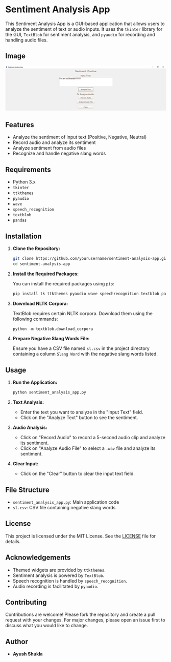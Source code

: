# Sentiment Analysis App

This Sentiment Analysis App is a GUI-based application that allows users to analyze the sentiment of text or audio inputs. It uses the `tkinter` library for the GUI, `TextBlob` for sentiment analysis, and `pyaudio` for recording and handling audio files.

## Image

![App Screenshot](SS.png)

## Features

- Analyze the sentiment of input text (Positive, Negative, Neutral)
- Record audio and analyze its sentiment
- Analyze sentiment from audio files
- Recognize and handle negative slang words

## Requirements

- Python 3.x
- `tkinter`
- `ttkthemes`
- `pyaudio`
- `wave`
- `speech_recognition`
- `textblob`
- `pandas`

## Installation

1. **Clone the Repository:**

    ```bash
    git clone https://github.com/yourusername/sentiment-analysis-app.git
    cd sentiment-analysis-app
    ```

2. **Install the Required Packages:**

    You can install the required packages using `pip`:

    ```bash
    pip install tk ttkthemes pyaudio wave speechrecognition textblob pandas
    ```

3. **Download NLTK Corpora:**

    TextBlob requires certain NLTK corpora. Download them using the following commands:

    ```python
    python -m textblob.download_corpora
    ```

4. **Prepare Negative Slang Words File:**

    Ensure you have a CSV file named `sl.csv` in the project directory containing a column `Slang Word` with the negative slang words listed.

## Usage

1. **Run the Application:**

    ```bash
    python sentiment_analysis_app.py
    ```

2. **Text Analysis:**

    - Enter the text you want to analyze in the "Input Text" field.
    - Click on the "Analyze Text" button to see the sentiment.

3. **Audio Analysis:**

    - Click on "Record Audio" to record a 5-second audio clip and analyze its sentiment.
    - Click on "Analyze Audio File" to select a `.wav` file and analyze its sentiment.

4. **Clear Input:**

    - Click on the "Clear" button to clear the input text field.

## File Structure

- `sentiment_analysis_app.py`: Main application code
- `sl.csv`: CSV file containing negative slang words

## License

This project is licensed under the MIT License. See the [LICENSE](LICENSE) file for details.

## Acknowledgements

- Themed widgets are provided by `ttkthemes`.
- Sentiment analysis is powered by `TextBlob`.
- Speech recognition is handled by `speech_recognition`.
- Audio recording is facilitated by `pyaudio`.

## Contributing

Contributions are welcome! Please fork the repository and create a pull request with your changes. For major changes, please open an issue first to discuss what you would like to change.

## Author

- **Ayush Shukla**
